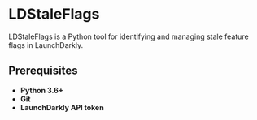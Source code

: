 # LDStaleFlags

LDStaleFlags is a Python tool for identifying and managing stale feature flags in LaunchDarkly.

## Prerequisites

- **Python 3.6+**
- **Git**
- **LaunchDarkly API token**
